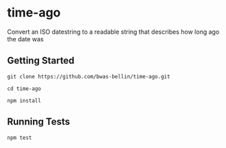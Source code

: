# time-ago
Convert an ISO datestring to a readable string that describes how long ago the date was

## Getting Started

```
git clone https://github.com/bwas-bellin/time-ago.git

cd time-ago

npm install
```

## Running Tests
```
npm test
```